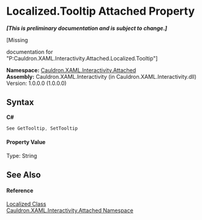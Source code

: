 # Localized.Tooltip Attached Property
 _**\[This is preliminary documentation and is subject to change.\]**_

\[Missing <summary> documentation for "P:Cauldron.XAML.Interactivity.Attached.Localized.Tooltip"\]

**Namespace:**&nbsp;<a href="N_Cauldron_XAML_Interactivity_Attached">Cauldron.XAML.Interactivity.Attached</a><br />**Assembly:**&nbsp;Cauldron.XAML.Interactivity (in Cauldron.XAML.Interactivity.dll) Version: 1.0.0.0 (1.0.0.0)

## Syntax

**C#**<br />
``` C#
See GetTooltip, SetTooltip
```


#### Property Value
Type: String

## See Also


#### Reference
<a href="T_Cauldron_XAML_Interactivity_Attached_Localized">Localized Class</a><br /><a href="N_Cauldron_XAML_Interactivity_Attached">Cauldron.XAML.Interactivity.Attached Namespace</a><br />